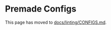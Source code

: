 # Premade Configs

This page has moved to [docs/linting/CONFIGS.md](../../../../docs/linting/CONFIGS.md).
